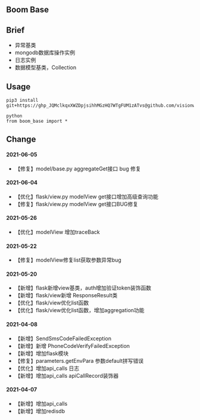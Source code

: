 ## Boom Base


## Brief
- 异常基类
- mongodb数据库操作实例
- 日志实例
- 数据模型基类，Collection

## Usage
```
pip3 install git+https://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@github.com/visionwx/boom_base.git

python
from boom_base import *
```

## Change
#### 2021-06-05
- 【修复】model/base.py aggregateGet接口 bug 修复

#### 2021-06-04
- 【优化】flask/view.py modelView get接口增加高级查询功能
- 【修复】flask/view.py modelView get接口BUG修复

#### 2021-05-26
- 【优化】modelView 增加traceBack

#### 2021-05-22
- 【修复】modelView修复list获取参数异常bug

#### 2021-05-20
- 【新增】flask新增view基类，auth增加验证token装饰函数
- 【新增】flask/view新增 ResponseResult类
- 【优化】flask/view优化list函数
- 【优化】flask/view优化list函数，增加aggregation功能

#### 2021-04-08
- 【新增】SendSmsCodeFailedException
- 【新增】新增 PhoneCodeVerifyFailedException
- 【新增】增加flask模块
- 【修复】parameters.getEnvPara 参数default拼写错误
- 【优化】增加api_calls 日志
- 【新增】增加api_calls apiCallRecord装饰器

#### 2021-04-07
- 【新增】增加api_calls
- 【新增】增加redisdb
